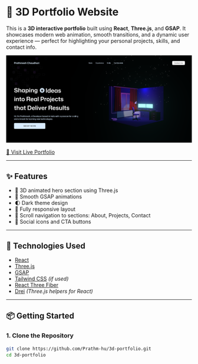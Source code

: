 # 🚀 3D Portfolio Website

This is a **3D interactive portfolio** built using **React**, **Three.js**, and **GSAP**. It showcases modern web animation, smooth transitions, and a dynamic user experience — perfect for highlighting your personal projects, skills, and contact info.

![3D Portfolio Preview](public/images/project2.png)

[🔗 Visit Live Portfolio](https://portfolio-virid-xi-38.vercel.app/)

---

## ✨ Features

- 🌌 3D animated hero section using Three.js
- 🎯 Smooth GSAP animations
- 🌓 Dark theme design
- 📱 Fully responsive layout
- 🧭 Scroll navigation to sections: About, Projects, Contact
- 🔗 Social icons and CTA buttons

---

## 🔧 Technologies Used

- [React](https://reactjs.org/)
- [Three.js](https://threejs.org/)
- [GSAP](https://greensock.com/gsap/)
- [Tailwind CSS](https://tailwindcss.com/) *(if used)*
- [React Three Fiber](https://docs.pmnd.rs/react-three-fiber/introduction)
- [Drei](https://github.com/pmndrs/drei) *(Three.js helpers for React)*

---

## 📦 Getting Started

### 1. Clone the Repository

```bash
git clone https://github.com/Prathm-hu/3d-portfolio.git
cd 3d-portfolio
